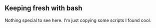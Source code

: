 ## Keeping fresh with bash

Nothing special to see here. 
I'm just copying some scripts I found cool.
